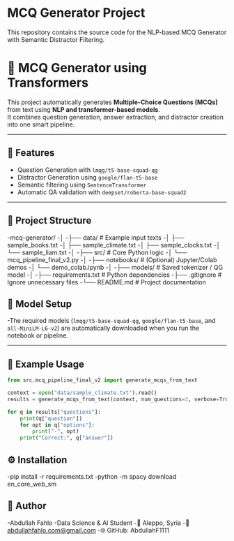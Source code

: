 # MCQ Generator Project
This repository contains the source code for the NLP-based MCQ Generator with Semantic Distractor Filtering.
# 🧠 MCQ Generator using Transformers

This project automatically generates **Multiple-Choice Questions (MCQs)** from text using **NLP and transformer-based models**.  
It combines question generation, answer extraction, and distractor creation into one smart pipeline.

---

## 🚀 Features
- Question Generation with `lmqg/t5-base-squad-qg`
- Distractor Generation using `google/flan-t5-base`
- Semantic filtering using `SentenceTransformer`
- Automatic QA validation with `deepset/roberta-base-squad2`

---

## 📁 Project Structure
-mcq-generator/
-│
-├── data/ # Example input texts
-│ ├── sample_books.txt
-│ ├── sample_climate.txt
-│ ├── sample_clocks.txt
-│ └── sample_liam.txt
-│
-├── src/ # Core Python logic
-│ └── mcq_pipeline_final_v2.py
-│
-├── notebooks/ # (Optional) Jupyter/Colab demos
-│ └── demo_colab.ipynb
-│
-├── models/ # Saved tokenizer / QG model
-│
-├── requirements.txt # Python dependencies
-├── .gitignore # Ignore unnecessary files
-└── README.md # Project documentation

## 🧠 Model Setup
-The required models (`lmqg/t5-base-squad-qg`, `google/flan-t5-base`, and `all-MiniLM-L6-v2`)
are automatically downloaded when you run the notebook or pipeline.

---

## 🧩 Example Usage
```python
from src.mcq_pipeline_final_v2 import generate_mcqs_from_text

context = open("data/sample_climate.txt").read()
results = generate_mcqs_from_text(context, num_questions=3, verbose=True)

for q in results["questions"]:
    print(q["question"])
    for opt in q["options"]:
        print("-", opt)
    print("Correct:", q["answer"])
```

## ⚙️ Installation
-pip install -r requirements.txt
-python -m spacy download en_core_web_sm

## 🧠 Author
-Abdullah Fahlo
-Data Science & AI Student
-📍 Aleppo, Syria
-📧 abdullahfahlo.com@gmail.com
-🌐 GitHub: AbdullahF1111

